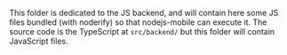 <!--
SPDX-FileCopyrightText: 2021 The Manyverse Authors

SPDX-License-Identifier: CC-BY-4.0
-->

This folder is dedicated to the JS backend, and will contain here some JS files bundled (with noderify) so that nodejs-mobile can execute it. The source code is the TypeScript at `src/backend/` but this folder will contain JavaScript files.